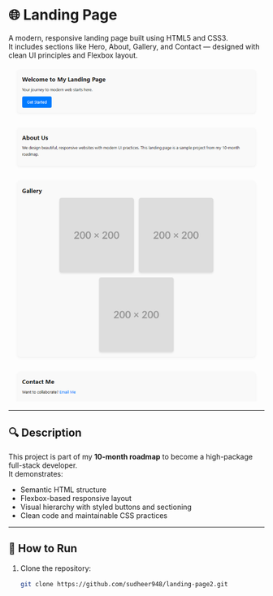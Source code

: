 # 🌐 Landing Page

A modern, responsive landing page built using HTML5 and CSS3.  
It includes sections like Hero, About, Gallery, and Contact — designed with clean UI principles and Flexbox layout.

![Screenshot](./assets/Screenshot%202025-06-30%20100536.png)

---

## 🔍 Description

This project is part of my **10-month roadmap** to become a high-package full-stack developer.  
It demonstrates:
- Semantic HTML structure
- Flexbox-based responsive layout
- Visual hierarchy with styled buttons and sectioning
- Clean code and maintainable CSS practices

---

## 🚀 How to Run

1. Clone the repository:
   ```bash
   git clone https://github.com/sudheer948/landing-page2.git
